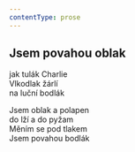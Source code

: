 ```yaml
---
contentType: prose
---
```


<section>

## Jsem povahou oblak

jak tulák Charlie  
Vlkodlak žárlí  
na luční bodlák

Jsem oblak a polapen  
do lží a do pyžam  
Měním se pod tlakem  
Jsem povahou bodlák

</section>
